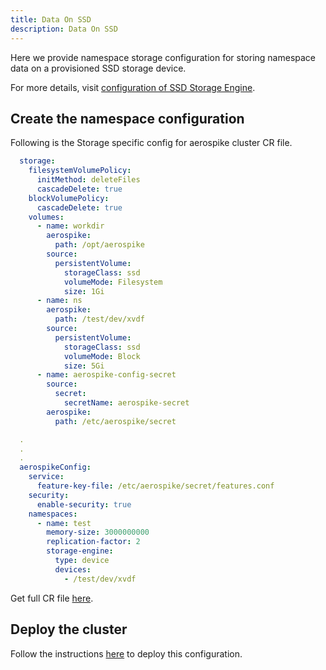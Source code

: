 ```yaml
---
title: Data On SSD
description: Data On SSD
---
```


Here we provide namespace storage configuration for storing namespace data on a provisioned SSD storage device.

For more details, visit [configuration of SSD Storage Engine](https://docs.aerospike.com/docs/configure/namespace/storage/#recipe-for-an-ssd-storage-engine).

## Create the namespace configuration
Following is the Storage specific config for aerospike cluster CR file.

```yaml
  storage:
    filesystemVolumePolicy:
      initMethod: deleteFiles
      cascadeDelete: true
    blockVolumePolicy:
      cascadeDelete: true
    volumes:
      - name: workdir
        aerospike:
          path: /opt/aerospike
        source:
          persistentVolume:
            storageClass: ssd
            volumeMode: Filesystem
            size: 1Gi
      - name: ns
        aerospike:
          path: /test/dev/xvdf
        source:
          persistentVolume:
            storageClass: ssd
            volumeMode: Block
            size: 5Gi
      - name: aerospike-config-secret
        source:
          secret:
            secretName: aerospike-secret
        aerospike:
          path: /etc/aerospike/secret

  .
  .
  .
  aerospikeConfig:
    service:
      feature-key-file: /etc/aerospike/secret/features.conf
    security:
      enable-security: true
    namespaces:
      - name: test
        memory-size: 3000000000
        replication-factor: 2
        storage-engine:
          type: device
          devices:
            - /test/dev/xvdf
```
Get full CR file [here](https://github.com/aerospike/aerospike-kubernetes-operator/tree/2.0.0-rc1/config/samples/ssd_storage_cluster_cr.yaml).

## Deploy the cluster
Follow the instructions [here](Create-Aerospike-cluster.md#deploy-aerospike-cluster) to deploy this configuration.
